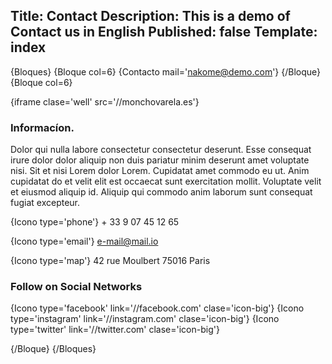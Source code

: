 Title: Contact
Description: This is a demo of Contact us in English
Published: false
Template: index
----

{Bloques}
{Bloque col=6}
 {Contacto mail='nakome@demo.com'}
{/Bloque}
{Bloque col=6}

{iframe clase='well' src='//monchovarela.es'}


### Informacíon.

Dolor qui nulla labore consectetur consectetur deserunt. Esse consequat irure dolor dolor aliquip non duis pariatur minim deserunt amet voluptate nisi. Sit et nisi Lorem dolor Lorem. Cupidatat amet commodo eu ut. Anim cupidatat do et velit elit est occaecat sunt exercitation mollit. Voluptate velit et eiusmod aliquip id. Aliquip qui commodo anim laborum sunt consequat fugiat excepteur.


{Icono type='phone'} + 33 9 07 45 12 65

{Icono type='email'}  e-mail@mail.io

{Icono type='map'}  42 rue Moulbert 75016 Paris


### Follow on Social Networks

{Icono type='facebook' link='//facebook.com' clase='icon-big'}   {Icono type='instagram' link='//instagram.com' clase='icon-big'}    {Icono type='twitter' link='//twitter.com' clase='icon-big'}

{/Bloque}
{/Bloques}

